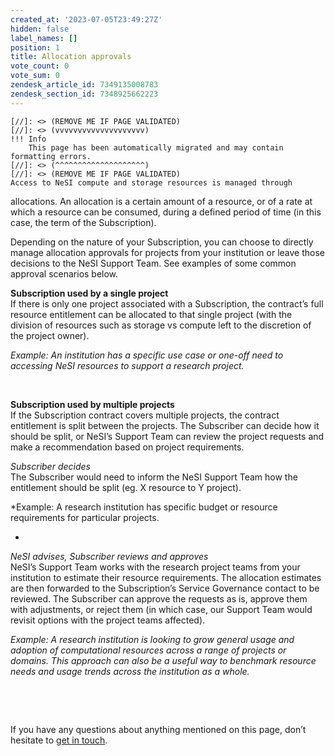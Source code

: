 ```yaml
---
created_at: '2023-07-05T23:49:27Z'
hidden: false
label_names: []
position: 1
title: Allocation approvals
vote_count: 0
vote_sum: 0
zendesk_article_id: 7349135008783
zendesk_section_id: 7348925662223
---
```



    [//]: <> (REMOVE ME IF PAGE VALIDATED)
    [//]: <> (vvvvvvvvvvvvvvvvvvvv)
    !!! Info
        This page has been automatically migrated and may contain formatting errors.
    [//]: <> (^^^^^^^^^^^^^^^^^^^^)
    [//]: <> (REMOVE ME IF PAGE VALIDATED)
    Access to NeSI compute and storage resources is managed through
allocations. An allocation is a certain amount of a resource, or of a
rate at which a resource can be consumed, during a defined period of
time (in this case, the term of the Subscription).

Depending on the nature of your Subscription, you can choose to directly
manage allocation approvals for projects from your institution or leave
those decisions to the NeSI Support Team. See examples of some common
approval scenarios below.  
  

**Subscription used by a single project**  
If there is only one project associated with a Subscription, the
contract’s full resource entitlement can be allocated to that single
project (with the division of resources such as storage vs compute left
to the discretion of the project owner).

*Example: An institution has a specific use case or one-off need to
accessing NeSI resources to support a research project.*

 

**Subscription used by multiple projects**  
If the Subscription contract covers multiple projects, the contract
entitlement is split between the projects. The Subscriber can decide how
it should be split, or NeSI’s Support Team can review the project
requests and make a recommendation based on project requirements.  
  

*Subscriber decides*  
The Subscriber would need to inform the NeSI Support Team how the
entitlement should be split (eg. X resource to Y project).

*Example: A research institution has specific budget or resource
requirements for particular projects.  
  
*

*NeSI advises, Subscriber reviews and approves*  
NeSI’s Support Team works with the research project teams from your
institution to estimate their resource requirements. The allocation
estimates are then forwarded to the Subscription’s Service Governance
contact to be reviewed. The Subscriber can approve the requests as is,
approve them with adjustments, or reject them (in which case, our
Support Team would revisit options with the project teams affected).

*Example: A research institution is looking to grow general usage and
adoption of computational resources across a range of projects or
domains. This approach can also be a useful way to benchmark resource
needs and usage trends across the institution as a whole.*

 

 

If you have any questions about anything mentioned on this page, don’t
hesitate to [get in touch](mailto:info@nesi.org.nz).
